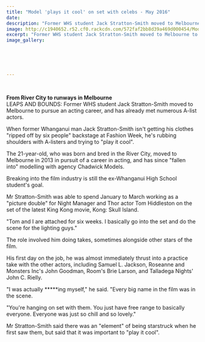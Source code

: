 ```yaml
---
title: "Model 'plays it cool' on set with celebs - May 2016"
date: 
description: "Former WHS student Jack Stratton-Smith moved to Melbourne to pursue an acting career, and has already met numerous A-list actors, Wanganui Chronicle article on 7/5/16..."
image: http://c1940652.r52.cf0.rackcdn.com/572faf2bb8d39a469d000454/Modelling.Jack-Stratton-Smith-Melb-May-2016.jpg
excerpt: "Former WHS student Jack Stratton-Smith moved to Melbourne to pursue an acting career, and has already met numerous A-list actors, Wanganui Chronicle article on 7/5/16..."
image_gallery:
    
    
    
    
    
---
```


<p>&nbsp;</p>
<p><strong>From River City to runways in Melbourne</strong><br /><span>LEAPS AND BOUNDS: Former WHS student&nbsp;Jack Stratton-Smith moved to Melbourne to pursue an acting career, and has already met numerous A-list actors.</span></p>
<p>When former Whanganui man Jack Stratton-Smith isn't getting his clothes "ripped off by six people" backstage at Fashion Week, he's rubbing shoulders with A-listers and trying to "play it cool".</p>
<p>The 21-year-old, who was born and bred in the River City, moved to Melbourne in 2013 in pursuit of a career in acting, and has since "fallen into" modelling with agency Chadwick Models.</p>
<p>Breaking into the film industry is still the ex-Whanganui High School student's goal.</p>
<p>Mr Stratton-Smith was able to spend January to March working as a "picture double" for Night Manager and Thor actor Tom Hiddleston on the set of the latest King Kong movie, Kong: Skull Island.</p>
<p>"Tom and I are attached for six weeks. I basically go into the set and do the scene for the lighting guys."</p>
<p>The role involved him doing takes, sometimes alongside other stars of the film.</p>
<p>His first day on the job, he was almost immediately thrust into a practice take with the other actors, including Samuel L. Jackson, Roseanne and Monsters Inc's John Goodman, Room's Brie Larson, and Talladega Nights' John C. Rielly.</p>
<p>"I was actually *****ing myself," he said. "Every big name in the film was in the scene.</p>
<p>"You're hanging on set with them. You just have free range to basically everyone. Everyone was just so chill and so lovely."</p>
<p>Mr Stratton-Smith said there was an "element" of being starstruck when he first saw them, but said that it was important to "play it cool".</p>
<p>&nbsp;</p>

